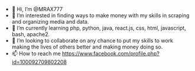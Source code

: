 - 👋 Hi, I’m @MRAX777
- 👀 I’m interested in finding ways to make money with my skills in scraping and organizing media and data.
- 🌱 I’m currently learning php, python, java, react.js, css, html, javascript, bash, apache2.
- 💞️ I’m looking to collaborate on any chance to put my skills to work making the lives of others better and making money doing so.
- 📫 How to reach me https://www.facebook.com/profile.php?id=100092709802208

<!---
MRAX777/MRAX777 is a ✨ special ✨ repository because its `README.md` (this file) appears on your GitHub profile.
You can click the Preview link to take a look at your changes.
--->
